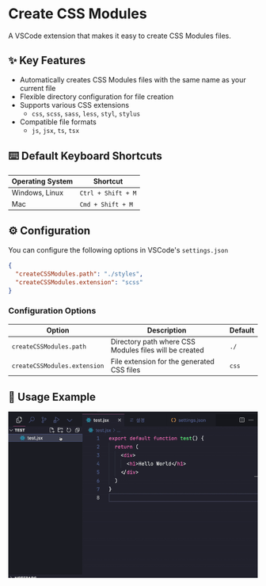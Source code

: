 # Create CSS Modules

A VSCode extension that makes it easy to create CSS Modules files.

## ✨ Key Features

- Automatically creates CSS Modules files with the same name as your current file
- Flexible directory configuration for file creation
- Supports various CSS extensions
  - `css`, `scss`, `sass`, `less`, `styl`, `stylus`
- Compatible file formats
  - `js`, `jsx`, `ts`, `tsx`

## ⌨️ Default Keyboard Shortcuts

| Operating System | Shortcut           |
| ---------------- | ------------------ |
| Windows, Linux   | `Ctrl + Shift + M` |
| Mac              | `Cmd + Shift + M`  |

## ⚙️ Configuration

You can configure the following options in VSCode's `settings.json`

```json
{
  "createCSSModules.path": "./styles",
  "createCSSModules.extension": "scss"
}
```

### Configuration Options

| Option                       | Description                                            | Default |
| ---------------------------- | ------------------------------------------------------ | ------- |
| `createCSSModules.path`      | Directory path where CSS Modules files will be created | `./`    |
| `createCSSModules.extension` | File extension for the generated CSS files             | `css`   |

## 🎥 Usage Example

![Demo Screen](./demo.gif)
